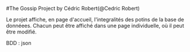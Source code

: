 #The Gossip Project by Cédric Robert(@Cedric Robert)

Le projet affiche, en page d'accueil, l'integralités des potins de la base de donnéees. Chacun peut être affiché dans une page individuelle, où il peut être modifié.

BDD : json